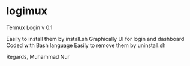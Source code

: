 # logimux
Termux Login v 0.1 

Easily to install them by install.sh
Graphically UI for login and dashboard
Coded with Bash language
Easily to remove them by uninstall.sh

Regards,
Muhammad Nur
